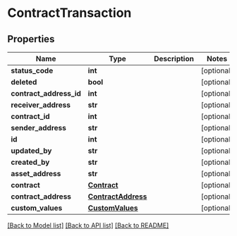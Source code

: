 # ContractTransaction

## Properties
Name | Type | Description | Notes
------------ | ------------- | ------------- | -------------
**status_code** | **int** |  | [optional] 
**deleted** | **bool** |  | [optional] 
**contract_address_id** | **int** |  | [optional] 
**receiver_address** | **str** |  | [optional] 
**contract_id** | **int** |  | [optional] 
**sender_address** | **str** |  | [optional] 
**id** | **int** |  | [optional] 
**updated_by** | **str** |  | [optional] 
**created_by** | **str** |  | [optional] 
**asset_address** | **str** |  | [optional] 
**contract** | [**Contract**](Contract.md) |  | [optional] 
**contract_address** | [**ContractAddress**](ContractAddress.md) |  | [optional] 
**custom_values** | [**CustomValues**](CustomValues.md) |  | [optional] 

[[Back to Model list]](../README.md#documentation-for-models) [[Back to API list]](../README.md#documentation-for-api-endpoints) [[Back to README]](../README.md)

